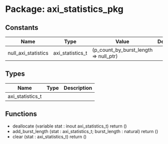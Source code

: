 # Package: axi_statistics_pkg
## Constants
| Name                | Type             | Value                                  | Description |
| ------------------- | ---------------- | -------------------------------------- | ----------- |
| null_axi_statistics | axi_statistics_t |  (p_count_by_burst_length => null_ptr) |             |
## Types
| Name             | Type | Description |
| ---------------- | ---- | ----------- |
| axi_statistics_t |      |             |
## Functions
- deallocate <font id="function_arguments">(variable stat : inout axi_statistics_t)</font> <font id="function_return">return ()</font>
- add_burst_length <font id="function_arguments">(stat : axi_statistics_t;                             burst_length : natural)</font> <font id="function_return">return ()</font>
- clear <font id="function_arguments">(stat : axi_statistics_t)</font> <font id="function_return">return ()</font>
